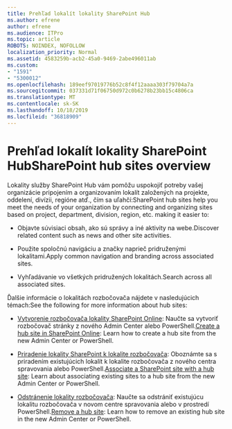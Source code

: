 ```yaml
---
title: Prehľad lokalít lokality SharePoint Hub
ms.author: efrene
author: efrene
ms.audience: ITPro
ms.topic: article
ROBOTS: NOINDEX, NOFOLLOW
localization_priority: Normal
ms.assetid: 4583259b-acb2-45a0-9469-2abe496011ab
ms.custom:
- "1591"
- "5300012"
ms.openlocfilehash: 189eef97019776b52c8f4f12aaaa303f79704a7a
ms.sourcegitcommit: 037331d71f06750d972c0b6278b23bb15c4806ca
ms.translationtype: MT
ms.contentlocale: sk-SK
ms.lasthandoff: 10/18/2019
ms.locfileid: "36818909"
---
```

# <a name="sharepoint-hub-sites-overview"></a><span data-ttu-id="4febf-102">Prehľad lokalít lokality SharePoint Hub</span><span class="sxs-lookup"><span data-stu-id="4febf-102">SharePoint hub sites overview</span></span>

<span data-ttu-id="4febf-103">Lokality služby SharePoint Hub vám pomôžu uspokojiť potreby vašej organizácie pripojením a organizovaním lokalít založených na projekte, oddelení, divízii, regióne atď., čím sa uľahčí:</span><span class="sxs-lookup"><span data-stu-id="4febf-103">SharePoint hub sites help you meet the needs of your organization by connecting and organizing sites based on project, department, division, region, etc. making it easier to:</span></span>

- <span data-ttu-id="4febf-104">Objavte súvisiaci obsah, ako sú správy a iné aktivity na webe.</span><span class="sxs-lookup"><span data-stu-id="4febf-104">Discover related content such as news and other site activities.</span></span>

- <span data-ttu-id="4febf-105">Použite spoločnú navigáciu a značky naprieč pridruženými lokalitami.</span><span class="sxs-lookup"><span data-stu-id="4febf-105">Apply common navigation and branding across associated sites.</span></span> 

- <span data-ttu-id="4febf-106">Vyhľadávanie vo všetkých pridružených lokalitách.</span><span class="sxs-lookup"><span data-stu-id="4febf-106">Search across all associated sites.</span></span>

<span data-ttu-id="4febf-107">Ďalšie informácie o lokalitách rozbočovača nájdete v nasledujúcich témach:</span><span class="sxs-lookup"><span data-stu-id="4febf-107">See the following for more information about hub sites:</span></span>
- <span data-ttu-id="4febf-108">[Vytvorenie rozbočovača lokality SharePoint Online](https://docs.microsoft.com/sharepoint/create-hub-site): Naučte sa vytvoriť rozbočovač stránky z nového Admin Center alebo PowerShell.</span><span class="sxs-lookup"><span data-stu-id="4febf-108">[Create a hub site in SharePoint Online](https://docs.microsoft.com/sharepoint/create-hub-site): Learn how to create a hub site from the new Admin Center or PowerShell.</span></span>

- <span data-ttu-id="4febf-109">[Priradenie lokality SharePoint k lokalite rozbočovača](https://support.office.com/article/associate-a-sharepoint-site-with-a-hub-site-ae0009fd-af04-4d3d-917d-88edb43efc05): Oboznámte sa s priradením existujúcich lokalít k lokalite rozbočovača z nového centra spravovania alebo PowerShell.</span><span class="sxs-lookup"><span data-stu-id="4febf-109">[Associate a SharePoint site with a hub site](https://support.office.com/article/associate-a-sharepoint-site-with-a-hub-site-ae0009fd-af04-4d3d-917d-88edb43efc05): Learn about associating existing sites to a hub site from the new Admin Center or PowerShell.</span></span>

- <span data-ttu-id="4febf-110">[Odstránenie lokality rozbočovača](https://docs.microsoft.com/sharepoint/remove-hub-site): Naučte sa odstrániť existujúcu lokalitu rozbočovača v novom centre spravovania alebo v prostredí PowerShell.</span><span class="sxs-lookup"><span data-stu-id="4febf-110">[Remove a hub site](https://docs.microsoft.com/sharepoint/remove-hub-site): Learn how to remove an existing hub site in the new Admin Center or PowerShell.</span></span>

